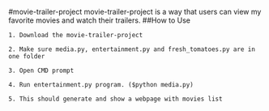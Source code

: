 #movie-trailer-project
movie-trailer-project is a way that users can view my favorite movies and watch their trailers.
##How to Use
```
1. Download the movie-trailer-project

2. Make sure media.py, entertainment.py and fresh_tomatoes.py are in one folder

3. Open CMD prompt

4. Run entertainment.py program. ($python media.py)

5. This should generate and show a webpage with movies list
```
